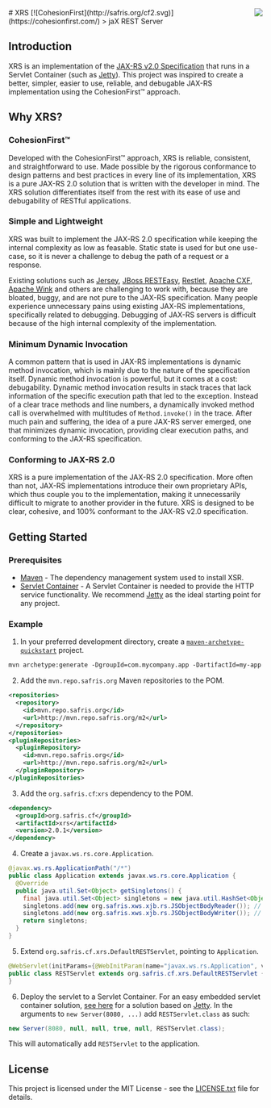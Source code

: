 <img src="http://safris.org/logo.png" align="right" />
# XRS [![CohesionFirst](http://safris.org/cf2.svg)](https://cohesionfirst.com/)
> jaX REST Server

## Introduction

XRS is an implementation of the [JAX-RS v2.0 Specification](http://download.oracle.com/otn-pub/jcp/jaxrs-2_0_rev_A-mrel-eval-spec/jsr339-jaxrs-2.0-final-spec.pdf) that runs in a Servlet Container (such as [Jetty](http://www.eclipse.org/jetty/)). This project was inspired to create a better, simpler, easier to use, reliable, and debugable JAX-RS implementation using the CohesionFirst™ approach.

## Why XRS?

### CohesionFirst™

Developed with the CohesionFirst™ approach, XRS is reliable, consistent, and straightforward to use. Made possible by the rigorous conformance to design patterns and best practices in every line of its implementation, XRS is a pure JAX-RS 2.0 solution that is written with the developer in mind. The XRS solution differentiates itself from the rest with its ease of use and debugability of RESTful applications.

### Simple and Lightweight

XRS was built to implement the JAX-RS 2.0 specification while keeping the internal complexity as low as feasable. Static state is used for but one use-case, so it is never a challenge to debug the path of a request or a response.

Existing solutions such as [Jersey](https://jersey.java.net/), [JBoss RESTEasy](http://resteasy.jboss.org/), [Restlet](https://restlet.com/), [Apache CXF](http://cxf.apache.org/), [Apache Wink](https://wink.apache.org/) and others are challenging to work with, because they are bloated, buggy, and are not pure to the JAX-RS specification. Many people experience unnecessary pains using existing JAX-RS implementations, specifically related to debugging. Debugging of JAX-RS servers is difficult because of the high internal complexity of the implementation.

### Minimum Dynamic Invocation

A common pattern that is used in JAX-RS implementations is dynamic method invocation, which is mainly due to the nature of the specification itself. Dynamic method invocation is powerful, but it comes at a cost: debugability. Dynamic method invocation results in stack traces that lack information of the specific execution path that led to the exception. Instead of a clear trace methods and line numbers, a dynamically invoked method call is overwhelmed with multitudes of `Method.invoke()` in the trace. After much pain and suffering, the idea of a pure JAX-RS server emerged, one that minimizes dynamic invocation, providing clear execution paths, and conforming to the JAX-RS specification.

### Conforming to JAX-RS 2.0

XRS is a pure implementation of the JAX-RS 2.0 specification. More often than not, JAX-RS implementations introduce their own proprietary APIs, which thus couple you to the implementation, making it unnecessarily difficult to migrate to another provider in the future. XRS is designed to be clear, cohesive, and 100% conformant to the JAX-RS v2.0 specification.

## Getting Started

### Prerequisites

* [Maven](https://maven.apache.org/) - The dependency management system used to install XSR.
* [Servlet Container](https://en.wikipedia.org/wiki/Web_container) - A Servlet Container is needed to provide the HTTP service functionality. We recommend [Jetty](http://www.eclipse.org/jetty/) as the ideal starting point for any project.

### Example

1. In your preferred development directory, create a [`maven-archetype-quickstart`](http://maven.apache.org/archetypes/maven-archetype-quickstart/) project.

  ```tcsh
  mvn archetype:generate -DgroupId=com.mycompany.app -DartifactId=my-app -DarchetypeArtifactId=maven-archetype-quickstart -DinteractiveMode=false
  ```

2. Add the `mvn.repo.safris.org` Maven repositories to the POM.

  ```xml
  <repositories>
    <repository>
      <id>mvn.repo.safris.org</id>
      <url>http://mvn.repo.safris.org/m2</url>
    </repository>
  </repositories>
  <pluginRepositories>
    <pluginRepository>
      <id>mvn.repo.safris.org</id>
      <url>http://mvn.repo.safris.org/m2</url>
    </pluginRepository>
  </pluginRepositories>
  ```

3. Add the `org.safris.cf`:`xrs` dependency to the POM.

  ```xml
  <dependency>
    <groupId>org.safris.cf</groupId>
    <artifactId>xrs</artifactId>
    <version>2.0.1</version>
  </dependency>
  ```
  
4. Create a `javax.ws.rs.core.Application`.

  ```java
  @javax.ws.rs.ApplicationPath("/*")
  public class Application extends javax.ws.rs.core.Application {
    @Override
    public java.util.Set<Object> getSingletons() {
      final java.util.Set<Object> singletons = new java.util.HashSet<Object>();
      singletons.add(new org.safris.xws.xjb.rs.JSObjectBodyReader()); // Optional MessageBodyReader to parse JSON messages to beans.
      singletons.add(new org.safris.xws.xjb.rs.JSObjectBodyWriter()); // Optional MessageBodyWriter to marshal beans to JSON messages.
      return singletons;
    }
  }
  ```

5. Extend `org.safris.cf.xrs.DefaultRESTServlet`, pointing to `Application`.

  ```java
  @WebServlet(initParams={@WebInitParam(name="javax.ws.rs.Application", value="Application")})
  public class RESTServlet extends org.safris.cf.xrs.DefaultRESTServlet {
  }
  ```

6. Deploy the servlet to a Servlet Container. For an easy embedded servlet container solution, [see here](https://github.com/SevaSafris/java/tree/master/commons/jetty/) for a solution based on [Jetty](http://www.eclipse.org/jetty/). In the arguments to `new Server(8080, ...)` add `RESTServlet.class` as such:

  ```java
  new Server(8080, null, null, true, null, RESTServlet.class);
  ```

  This will automatically add `RESTServlet` to the application.
  
## License

This project is licensed under the MIT License - see the [LICENSE.txt](LICENSE.txt) file for details.
